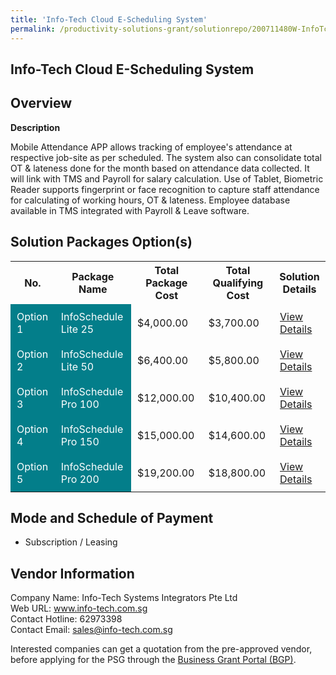```yaml
---
title: 'Info-Tech Cloud E-Scheduling System'
permalink: /productivity-solutions-grant/solutionrepo/200711480W-InfoTch-Cloud-ESchdulng-Systm-G
---
```


## Info-Tech Cloud E-Scheduling System

## Overview

**Description**

Mobile Attendance APP allows tracking of employee's attendance at respective job-site as per scheduled. The system also can consolidate total OT & lateness done for the month based on attendance data collected. It will link with TMS and Payroll for salary calculation.
Use of Tablet, Biometric Reader supports fingerprint or face recognition to capture staff attendance for calculating of working hours, OT & lateness. Employee database available in TMS integrated with Payroll & Leave software.

## Solution Packages Option(s)

<table>
<tr>
<th><b>No.</b></th>
<th><b>Package Name</b></th>
<th><b>Total Package Cost</b></th>
<th><b>Total Qualifying Cost</b></th>
<th><b>Solution Details</b></th>
</tr>
<tr>
<td style='padding: 10px; background-color: #037E8A; color: #FFFFFF;'>Option 1</td>
<td style='padding: 10px; background-color: #037E8A; color: #FFFFFF;'>InfoSchedule Lite 25</td>
<td style='padding: 10px;'>$4,000.00</td>
<td style='padding: 10px;'>$3,700.00</td>
<td style='padding: 10px;'><a href='/images/psg/infoTech_eScheduling_15082024_Desensitised_Annex3_Part1.pdf' target='_blank'>View Details</a></td>
</tr>
<tr>
<td style='padding: 10px; background-color: #037E8A; color: #FFFFFF;'>Option 2</td>
<td style='padding: 10px; background-color: #037E8A; color: #FFFFFF;'>InfoSchedule Lite 50</td>
<td style='padding: 10px;'>$6,400.00</td>
<td style='padding: 10px;'>$5,800.00</td>
<td style='padding: 10px;'><a href='/images/psg/infoTech_eScheduling_15082024_Desensitised_Annex3_Part2.pdf' target='_blank'>View Details</a></td>
</tr>
<tr>
<td style='padding: 10px; background-color: #037E8A; color: #FFFFFF;'>Option 3</td>
<td style='padding: 10px; background-color: #037E8A; color: #FFFFFF;'>InfoSchedule Pro 100</td>
<td style='padding: 10px;'>$12,000.00</td>
<td style='padding: 10px;'>$10,400.00</td>
<td style='padding: 10px;'><a href='/images/psg/infoTech_eScheduling_15082024_Desensitised_Annex3_Part3.pdf' target='_blank'>View Details</a></td>
</tr>
<tr>
<td style='padding: 10px; background-color: #037E8A; color: #FFFFFF;'>Option 4</td>
<td style='padding: 10px; background-color: #037E8A; color: #FFFFFF;'>InfoSchedule Pro 150</td>
<td style='padding: 10px;'>$15,000.00</td>
<td style='padding: 10px;'>$14,600.00</td>
<td style='padding: 10px;'><a href='/images/psg/infoTech_eScheduling_15082024_Desensitised_Annex3_Part4.pdf' target='_blank'>View Details</a></td>
</tr>
<tr>
<td style='padding: 10px; background-color: #037E8A; color: #FFFFFF;'>Option 5</td>
<td style='padding: 10px; background-color: #037E8A; color: #FFFFFF;'>InfoSchedule Pro 200</td>
<td style='padding: 10px;'>$19,200.00</td>
<td style='padding: 10px;'>$18,800.00</td>
<td style='padding: 10px;'><a href='/images/psg/infoTech_eScheduling_15082024_Desensitised_Annex3_Part5.pdf' target='_blank'>View Details</a></td>
</tr>
</table>

## Mode and Schedule of Payment

 - Subscription / Leasing

## Vendor Information

 Company Name: Info-Tech Systems Integrators Pte Ltd<br>Web URL: www.info-tech.com.sg <br>Contact Hotline: 62973398 <br>Contact Email: sales@info-tech.com.sg <br>

Interested companies can get a quotation from the pre-approved vendor, before applying for the PSG through the <a href='https://www.businessgrants.gov.sg/' target='_blank' rel='noopener'>Business Grant Portal (BGP)</a>.

<script src="/jquery/resize-tables.js"></script>
